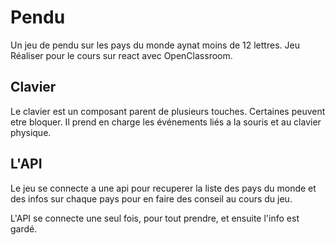 #   Pendu

Un jeu de pendu sur les pays du monde aynat moins de 12 lettres.
Jeu Réaliser pour le cours sur react avec OpenClassroom. 

## Clavier

Le clavier est un composant parent de plusieurs touches. Certaines peuvent etre bloquer.
Il prend en charge les événements liés a la souris et au clavier physique. 

## L'API

Le jeu se connecte a une api pour recuperer la liste des pays du monde et des infos sur chaque pays pour en faire des conseil  au cours du jeu.

L'API se connecte une seul fois, pour tout prendre, et ensuite l'info est gardé. 
